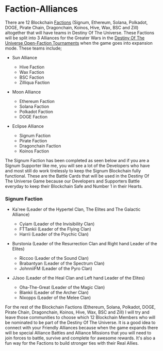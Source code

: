 <h1>Faction-Alliances</h1>

There are 12 Blockchain <a href="https://github.com/369gtech/Factions">Factions</a> (Signum, Ethereum, Solana, Polkadot, DOGE, Pirate Chain, Dragonchain, Koinos, Hive, Wax, BSC and Zill) altogether that will have teams in Destiny Of The Universe. These Factions will be split into 3 Alliances for the Greater Wars in the <a href="https://github.com/369gtech/Destiny-Of-The-Universe-Open-Faction-Tournaments">Destiny Of The Universe Open-Faction Tournaments</a> when the game goes into expansion mode. These teams include;

<ul>    
  <li>Sun Alliance</li>
  <p></p>
  <ul><li>Hive Faction</li>
  <li>Wax Faction</li>
  <li>BSC Faction</li>
  <li>Zilliqua Faction</li>
  </ul>
</ul>
  <p></p>
<ul>    
  <li>Moon Alliance</li>
  <p></p>
  <ul><li>Ethereum Faction</li>
  <li>Solana Faction</li>
  <li>Polkadot Faction</li>
  <li>DOGE Faction</li>
  </ul>
</ul>
  <p></p>
<ul>    
  <li>Eclipse Alliance</li>
  <p></p>
  <ul><li>Signum Faction</li>
  <li>Pirate Faction</li>
  <li>Dragonchain Faction</li>
  <li>Koinos Faction</li>
  </ul>
</ul>

The Signum Faction has been completed as seen below and if you are a Signum Supporter like me, you will see a lot of the Developers who have and most still do work tirelessly to keep the Signum Blockchain fully functional. These are the Battle Cards that will be used in the Destiny Of The Universe Game because our Developers and Supporters Battle everyday to keep their Blockchain Safe and Number 1 in their Hearts.

<h3>Signum Faction</h2>

<ul>    
  <li>Ka'ree (Leader of the Hypertel Clan, The Elites and The Galactic Alliance)</li>
  <p></p>
  <ul><li>Cyiam (Leader of the Invisibility Clan)</li>
  <li>FTTankii (Leader of the Flying Clan)</li>
  <li>Harrii (Leader of the Psychic Clan)</li>
  </ul>
</ul>
  <p></p>
<ul>    
  <li>Burstonia (Leader of the Resurrection Clan and Right hand Leader of the Elites)</li>
  <p></p>
  <ul><li>Riccoo (Leader of the Sound Clan)</li>
  <li>Brabantyan (Leader of the Spectrum Clan)</li>
  <li>JohnniiFM (Leader of the Pyro Clan)</li>
  </ul>
</ul>
  <p></p>
<ul>    
  <li>JJsoo (Leader of the Heal Clan and Left hand Leader of the Elites)</li>
  <p></p>
  <ul><li>Oha-The-Great (Leader of the Magic Clan)</li>
  <li>Blankii (Leader of the Archer Clan)</li>
  <li>Nixopps (Leader of the Melee Clan)</li>
  </ul>
</ul>

For the rest of the Blockchain Factions (Ethereum, Solana, Polkadot, DOGE, Pirate Chain, Dragonchain, Koinos, Hive, Wax, BSC and Zill) I will try and leave those communities to choose which 12 Blockchain Members who will be nominated to be part of the Destiny Of The Universe. It is a good idea to connect with your Friendly Alliances because when the game expands there will be special Alliance Battles and Alliance Missions that you will need to join forces to battle, survive and complete for awesome rewards. It's also a fun way for the Factions to build stronger ties with their Real Allies.
